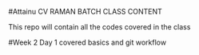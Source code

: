 #Attainu CV RAMAN BATCH CLASS CONTENT

This repo will contain all the codes covered in the class

#Week 2 Day 1
covered basics and git workflow